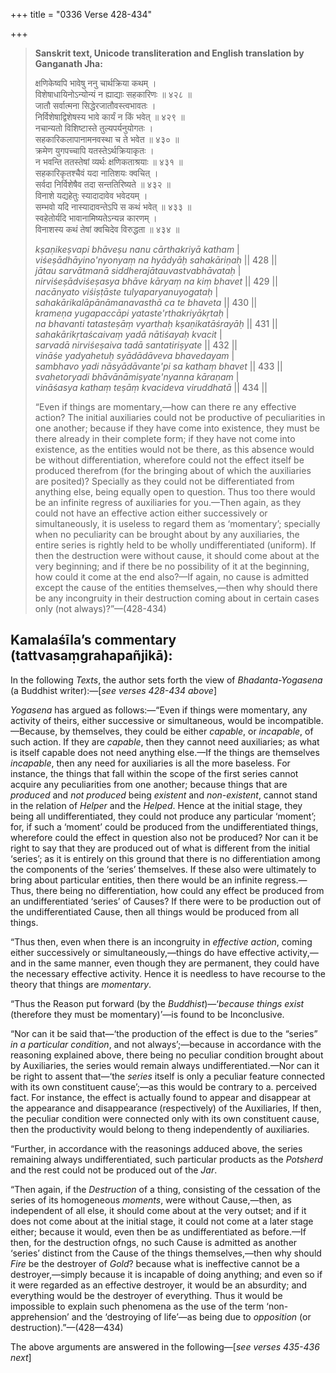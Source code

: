 +++
title = "0336 Verse 428-434"

+++
> **Sanskrit text, Unicode transliteration and English translation by Ganganath Jha:** 
>
> क्षणिकेष्वपि भावेषु ननु चार्थक्रिया कथम् ।  
> विशेषाधायिनोऽन्योन्यं न ह्याद्याः सहकारिणः ॥ ४२८ ॥  
> जातौ सर्वात्मना सिद्धेरजातौवस्त्वभावतः ।  
> निर्विशेषाद्विशेषस्य भावे कार्यं न किं भवेत् ॥ ४२९ ॥  
> नचान्यतो विशिष्टास्ते तुल्यपर्यनुयोगतः ।  
> सहकारिकलापानामनवस्था च ते भवेत ॥ ४३० ॥  
> क्रमेण युगपच्चापि यतस्तेऽर्थक्रियाकृतः ।  
> न भवन्ति ततस्तेषां व्यर्थः क्षणिकताश्रयाः ॥ ४३१ ॥  
> सहकारिकृतश्चैवं यदा नातिशयः क्वचित् ।  
> सर्वदा निर्विशेषैव तदा सन्ततिरिष्यते ॥ ४३२ ॥  
> विनाशे यद्यहेतुः स्यादादावेव भवेदयम् ।  
> सम्भवो यदि नास्यादावन्तेऽपि स कथं भवेत् ॥ ४३३ ॥  
> स्वहेतोर्यदि भावानामिष्यतेऽन्यन्न कारणम् ।  
> विनाशस्य कथं तेषां क्वचिदेव विरुद्धता ॥ ४३४ ॥ 
>
> *kṣaṇikeṣvapi bhāveṣu nanu cārthakriyā katham* \|  
> *viśeṣādhāyino'nyonyaṃ na hyādyāḥ sahakāriṇaḥ* \|\| 428 \|\|  
> *jātau sarvātmanā siddherajātauvastvabhāvataḥ* \|  
> *nirviśeṣādviśeṣasya bhāve kāryaṃ na kiṃ bhavet* \|\| 429 \|\|  
> *nacānyato viśiṣṭāste tulyaparyanuyogataḥ* \|  
> *sahakārikalāpānāmanavasthā ca te bhaveta* \|\| 430 \|\|  
> *krameṇa yugapaccāpi yataste'rthakriyākṛtaḥ* \|  
> *na bhavanti tatasteṣāṃ vyarthaḥ kṣaṇikatāśrayāḥ* \|\| 431 \|\|  
> *sahakārikṛtaścaivaṃ yadā nātiśayaḥ kvacit* \|  
> *sarvadā nirviśeṣaiva tadā santatiriṣyate* \|\| 432 \|\|  
> *vināśe yadyahetuḥ syādādāveva bhavedayam* \|  
> *sambhavo yadi nāsyādāvante'pi sa kathaṃ bhavet* \|\| 433 \|\|  
> *svahetoryadi bhāvānāmiṣyate'nyanna kāraṇam* \|  
> *vināśasya kathaṃ teṣāṃ kvacideva viruddhatā* \|\| 434 \|\| 
>
> “Even if things are momentary,—how can there re any effective action? The initial auxiliaries could not be productive of peculiarities in one another; because if they have come into existence, they must be there already in their complete form; if they have not come into existence, as the entities would not be there, as this absence would be without differentiation, wherefore could not the effect itself be produced therefrom (for the bringing about of which the auxiliaries are posited)? Specially as they could not be differentiated from anything else, being equally open to question. Thus too there would be an infinite regress of auxiliaries for you.—Then again, as they could not have an effective action either successively or simultaneously, it is useless to regard them as ‘momentary’; specially when no peculiarity can be brought about by any auxiliaries, the entire series is rightly held to be wholly undifferentiated (uniform). If then the destruction were without cause, it should come about at the very beginning; and if there be no possibility of it at the beginning, how could it come at the end also?—If again, no cause is admitted except the cause of the entities themselves,—then why should there be any incongruity in their destruction coming about in certain cases only (not always)?”—(428-434)



## Kamalaśīla’s commentary (tattvasaṃgrahapañjikā):

In the following *Texts*, the author sets forth the view of *Bhadanta-Yogasena* (a Buddhist writer):—[*see verses 428-434 above*]

*Yogasena* has argued as follows:—“Even if things were momentary, any activity of theirs, either successive or simultaneous, would be incompatible.—Because, by themselves, they could be either *capable*, or *incapable*, of such action. If they are *capable*, then they cannot need auxiliaries; as what is itself capable does not need anything else.—If the things are themselves *incapable*, then any need for auxiliaries is all the more baseless. For instance, the things that fall within the scope of the first series cannot acquire any peculiarities from one another; because things that are *produced* and *not produced* being *existent* and *non-existent*, cannot stand in the relation of *Helper* and the *Helped*. Hence at the initial stage, they being all undifferentiated, they could not produce any particular ‘moment’; for, if such a ‘moment’ could be produced from the undifferentiated things, wherefore could the effect in question also not be produced? Nor can it be right to say that they are produced out of what is different from the initial ‘series’; as it is entirely on this ground that there is no differentiation among the components of the ‘series’ themselves. If these also were ultimately to bring about particular entities, then there would be an infinite regress.—Thus, there being no differentiation, how could any effect be produced from an undifferentiated ‘series’ of Causes? If there were to be production out of the undifferentiated Cause, then all things would be produced from all things.

“Thus then, even when there is an incongruity in *effective action*, coming either successively or simultaneously,—things do have effective activity,—and in the same manner, even though they are permanent, they could have the necessary effective activity. Hence it is needless to have recourse to the theory that things are *momentary*.

“Thus the Reason put forward (by the *Buddhist*)—‘*because things exist* (therefore they must be momentary)’—is found to be Inconclusive.

“Nor can it be said that—‘the production of the effect is due to the “series” *in a particular condition*, and not always’;—because in accordance with the reasoning explained above, there being no peculiar condition brought about by Auxiliaries, the series would remain always undifferentiated.—Nor can it be right to assent that—‘the *series* itself is only a peculiar feature connected with its own constituent cause’;—as this would be contrary to a. perceived fact. For instance, the effect is actually found to appear and disappear at the appearance and disappearance (respectively) of the Auxiliaries, If then, the peculiar condition were connected only with its own constituent cause, then the productivity would belong to theng independently of auxiliaries.

“Further, in accordance with the reasonings adduced above, the series remaining always undifferentiated, such particular products as the *Potsherd* and the rest could not be produced out of the *Jar*.

“Then again, if the *Destruction* of a thing, consisting of the cessation of the series of its homogeneous *moments*, were without Cause,—then, as independent of all else, it should come about at the very outset; and if it does not come about at the initial stage, it could not come at a later stage either; because it would, even then be as undifferentiated as before.—If then, for the destruction ofngs, no such Cause is admitted as another ‘series’ distinct from the Cause of the things themselves,—then why should *Fire* be the destroyer of *Gold*? because what is ineffective cannot be a destroyer,—simply because it is incapable of doing anything; and even so if it were regarded as an effective destroyer, it would be an absurdity; and everything would be the destroyer of everything. Thus it would be impossible to explain such phenomena as the use of the term ‘non-apprehension’ and the ‘destroying of life’—as being due to *opposition* (or destruction).”—(428—434)

The above arguments are answered in the following—[*see verses 435-436 next*]


